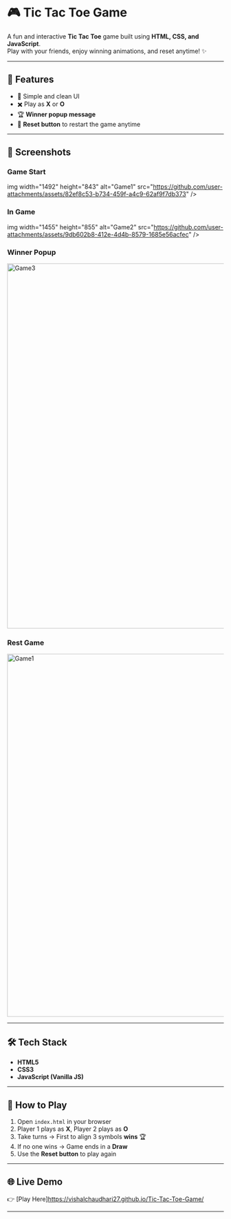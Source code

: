 # 🎮 Tic Tac Toe Game

A fun and interactive **Tic Tac Toe** game built using **HTML, CSS, and JavaScript**.  
Play with your friends, enjoy winning animations, and reset anytime! ✨  

---

## 🚀 Features
- 🎨 Simple and clean UI  
- ✖️ Play as **X** or **O**  
- 🏆 **Winner popup message**   
- 🔄 **Reset button** to restart the game anytime  

---

## 📸 Screenshots

### Game Start
img width="1492" height="843" alt="Game1" src="https://github.com/user-attachments/assets/82ef8c53-b734-459f-a4c9-62af9f7db373" />

### In Game
img width="1455" height="855" alt="Game2" src="https://github.com/user-attachments/assets/9db602b8-412e-4d4b-8579-1685e56acfec" />

### Winner Popup
<img width="1436" height="848" alt="Game3" src="https://github.com/user-attachments/assets/5d3a2255-527f-4673-8220-91f5a77e75c8" />


### Rest Game
<img width="1492" height="843" alt="Game1" src="https://github.com/user-attachments/assets/052d09db-8166-49a6-993d-fc1a5cf9658c" />

---

## 🛠️ Tech Stack
- **HTML5**  
- **CSS3**  
- **JavaScript (Vanilla JS)**  

---

## 🎯 How to Play
1. Open `index.html` in your browser  
2. Player 1 plays as **X**, Player 2 plays as **O**  
3. Take turns → First to align 3 symbols **wins** 🏆  
4. If no one wins → Game ends in a **Draw**  
5. Use the **Reset button** to play again  

---

## 🌐 Live Demo
👉 [Play Here]https://vishalchaudhari27.github.io/Tic-Tac-Toe-Game/  

---
